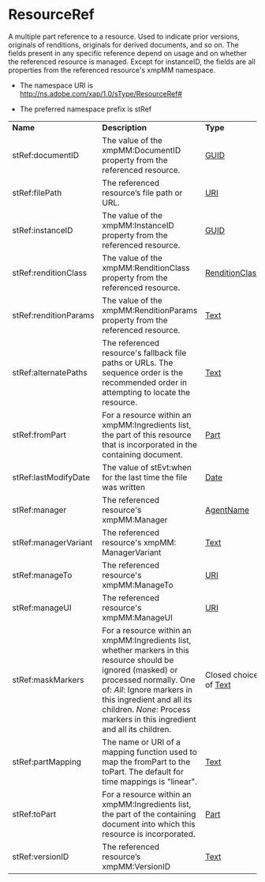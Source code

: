 # ResourceRef

A multiple part reference to a resource. Used to indicate prior versions, originals of renditions, originals for derived documents, and so on. The fields present in any specific reference depend on usage and on whether the referenced resource is managed. Except for instanceID, the fields are all properties from the referenced resource's xmpMM namespace.

- The namespace URI is http://ns.adobe.com/xap/1.0/sType/ResourceRef#

- The preferred namespace prefix is stRef

|    |           |    |
|----|-----------|----|
|**Name**|**Description**|**Type**|
|stRef:documentID|The value of the xmpMM:DocumentID property from the referenced resource.  |[GUID](../index.md#guid)|
|stRef:filePath|The referenced resource’s file path or URL.  |[URI](../index.md#uri)|
|stRef:instanceID|The value of the xmpMM:InstanceID property from the referenced resource.  |[GUID](../index.md#guid)|
|stRef:renditionClass|The value of the xmpMM:RenditionClass property from the referenced resource.  |[RenditionClass](../index.md#renditionclass)|
|stRef:renditionParams|The value of the xmpMM:RenditionParams property from the referenced resource.  |[Text](../index.md#text)|
|stRef:alternatePaths|The referenced resource's fallback file paths or URLs. The sequence order is the recommended order in attempting to locate the resource.  |[Text](../index.md#text)|
|stRef:fromPart|For a resource within an xmpMM:Ingredients list, the part of this resource that is incorporated in the containing document.  |[Part](../index.md#part)|
|stRef:lastModifyDate|The value of stEvt:when for the last time the file was written  |[Date](../index.md#date)|
|stRef:manager|The referenced resource's xmpMM:Manager  |[AgentName](../index.md#agent-name)|
|stRef:managerVariant|The referenced resource's xmpMM: ManagerVariant  |[Text](../index.md#text)|
|stRef:manageTo|The referenced resource's xmpMM:ManageTo  |[URI](../index.md#uri)|
|stRef:manageUI|The referenced resource's xmpMM:ManageUI  |[URI](../index.md#uri)|
|stRef:maskMarkers|For a resource within an xmpMM:Ingredients list, whether markers in this resource should be ignored (masked) or processed normally. One of: *All*: Ignore markers in this ingredient and all its children. *None*: Process markers in this ingredient and all its children. |Closed choice of [Text](../index.md#text)|
|stRef:partMapping|The name or URI of a mapping function used to map the fromPart to the toPart. The default for time mappings is "linear".  |[Text](../index.md#text)|
|stRef:toPart|For a resource within an xmpMM:Ingredients list, the part of the containing document into which this resource is incorporated.  |[Part](../index.md#part)|
|stRef:versionID|The referenced resource’s xmpMM:VersionID  |[Text](../index.md#text)|
